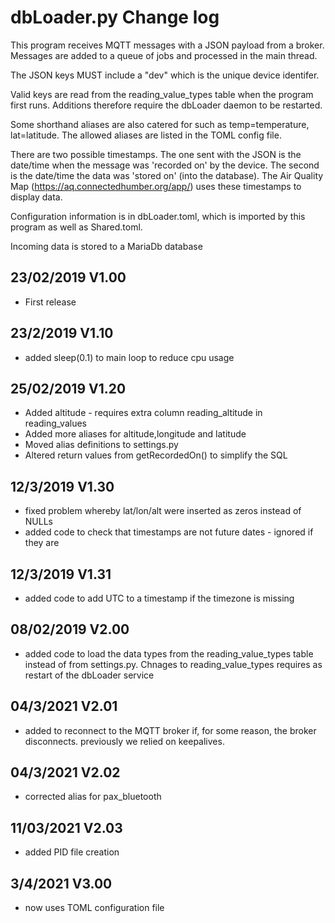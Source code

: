 # dbLoader.py Change log #

This program receives MQTT messages with a JSON payload from a broker. Messages are added to a queue of jobs and processed in the main thread.

The JSON keys MUST include a "dev" which is the unique device identifer.

Valid keys are read from the reading_value_types table when the program first runs. Additions therefore require the dbLoader daemon to be restarted.

Some shorthand aliases are also catered for such as temp=temperature, lat=latitude. The allowed aliases are listed in the TOML config file.

There are two possible timestamps. The one sent with the JSON is the date/time when the message was 'recorded on' by the device. The second is the date/time the data was 'stored on' (into the database). The Air Quality Map (https://aq.connectedhumber.org/app/) uses these timestamps to display data.

Configuration information is in dbLoader.toml, which is imported by this program as well as Shared.toml.

Incoming data is stored to a MariaDb database

## 23/02/2019 V1.00 ##
- First release

## 23/2/2019 V1.10 ##
- added sleep(0.1) to main loop to reduce cpu usage

## 25/02/2019 V1.20 ##

- Added altitude - requires extra column reading_altitude in reading_values
- Added more aliases for altitude,longitude and latitude
- Moved alias definitions to settings.py
- Altered return values from getRecordedOn() to simplify the SQL  

## 12/3/2019 V1.30 ##

- fixed problem whereby lat/lon/alt were inserted as zeros instead of NULLs
- added code to check that timestamps are not future dates - ignored if they are

## 12/3/2019 V1.31 ##

- added code to add UTC to a timestamp if the timezone is missing

## 08/02/2019 V2.00 ##
- added code to load the data types from the reading_value_types table instead of from settings.py. Chnages to 
  reading_value_types requires as restart of the dbLoader service

## 04/3/2021 V2.01 ##
- added to reconnect to the MQTT broker if, for some reason, the broker disconnects. previously we relied on keepalives.

## 04/3/2021 V2.02 ##
- corrected alias for pax_bluetooth

## 11/03/2021 V2.03 ##
- added PID file creation

## 3/4/2021 V3.00 ##
- now uses TOML configuration file

